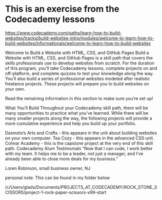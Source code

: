 
# This is an exercise from the Codecademy lessons

https://www.codecademy.com/paths/learn-how-to-build-websites/tracks/build-websites-intro/modules/welcome-to-learn-how-to-build-websites/informationals/welcome-to-learn-how-to-build-websites


Welcome to Build a Website with HTML, CSS, and GitHub Pages
Build a Website with HTML, CSS, and GitHub Pages is a skill path that covers the skills professionals use to develop websites from scratch. For the duration of this program, you’ll take Codecademy lessons, complete projects on and off-platform, and complete quizzes to test your knowledge along the way. You’ll also build a series of professional websites modeled after realistic freelance projects. These projects will prepare you to build websites on your own.

Read the remaining information in this section to make sure you’re set up!

What You’ll Build
Throughout your Codecademy skill path, there will be many opportunities to practice what you’ve learned. While there will be many smaller projects along the way, the following projects will provide a more cumulative experience and help you build up your portfolio.

Dasmoto’s Arts and Crafts - this appears in the unit about building websites on your own computer.
Tea Cozy - this appears in the advanced CSS unit.
Colmar Academy - this is the capstone project at the very end of this skill path.
Codecademy Alum Testimonials
“Now that I can code, I work better with my team. It helps me to be a leader, not just a manager, and I’ve already been able to close more deals for my business.”

Loren Robinson, small business owner, NJ

personal note: This can be found in my folder below

/c/Users/glads/Documents/PROJECTS_AT_CODECADEMY/ROCK_STONE_SCISSORS/project-1-rock-paper-scissors-x99-start

